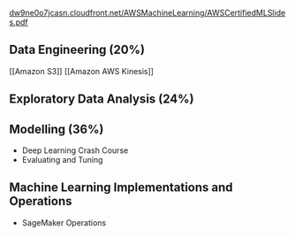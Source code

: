 [dw9ne0o7jcasn.cloudfront.net/AWSMachineLearning/AWSCertifiedMLSlides.pdf](https://dw9ne0o7jcasn.cloudfront.net/AWSMachineLearning/AWSCertifiedMLSlides.pdf)
## Data Engineering (20%)
[[Amazon S3]]
[[Amazon AWS Kinesis]]
##  Exploratory Data Analysis (24%)


##  Modelling (36%)
- Deep Learning Crash Course
- Evaluating and Tuning

##  Machine Learning Implementations and Operations
- SageMaker Operations